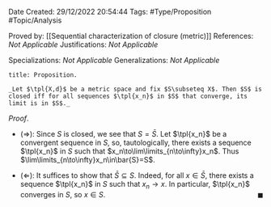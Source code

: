 <div class="topSpace"></div>

Date Created: 29/12/2022 20:54:44
Tags: #Type/Proposition #Topic/Analysis

Proved by: [[Sequential characterization of closure (metric)]]
References: _Not Applicable_
Justifications: _Not Applicable_

Specializations: _Not Applicable_
Generalizations: _Not Applicable_

``` ad-Proposition
title: Proposition.

_Let $\tpl{X,d}$ be a metric space and fix $S\subseteq X$. Then $S$ is closed iff for all sequences $\tpl{x_n}$ in $S$ that converge, its limit is in $S$._

```

_Proof_.
* ($\Rightarrow$): Since $S$ is closed, we see that $S=\bar{S}$. Let $\tpl{x_n}$ be a convergent sequence in $S$, so, tautologically, there exists a sequence $\tpl{x_n}$ in $S$ such that $x_n\to\lim\limits_{n\to\infty}x_n$. Thus $\lim\limits_{n\to\infty}x_n\in\bar{S}=S$.

* ($\Leftarrow$): It suffices to show that $\bar{S}\subseteq S$. Indeed, for all $x\in\bar{S}$, there exists a sequence $\tpl{x_n}$ in $S$ such that $x_n\to x$. In particular, $\tpl{x_n}$ converges in $S$, so $x\in S$.<span style="float:right;">$\blacksquare$</span>
